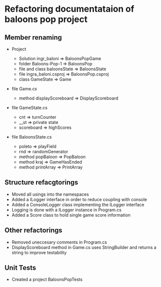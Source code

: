 # Refactoring documentataion of baloons pop project

## Member renaming
* Project
  * Solution ingr_baloni => BaloonsPopGame  
  * folder Baloons-Pop-1 => BaloonsPop
  * file and class baloonsState => BaloonsState
  * file ingra_baloni.csproj => BaloonsPop.csproj 
  * class GameState => Game

* file Game.cs
  * method displayScoreboard => DisplayScoreboard 

* file GameState.cs
  * cnt => turnCounter
  * __st => private state
  * scoreboard => highScores 
 
* file BaloonsState.cs
  * poleto => playField
  * rnd => randomGenerator
  * method popBaloon => PopBaloon
  * method kraj => GameHasEnded
  * method printArray => PrintArray  

## Structure refacgtorings

* Moved all usings into the namespaces
* Added a ILogger interface in order to reduce coupling with console
* Added a ConsoleLogger class implementing the ILogger interface
* Logging is done with a ILogger instance in Program.cs
* Added a Score class to hold single game score information

## Other refactorings

* Removed uneccesary comments in Program.cs
* DisplayScoreboard method in Game.cs uses StringBuilder and returns a string to improve testability

## Unit Tests

* Created a project BaloonsPopTests